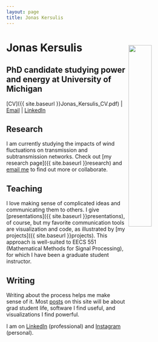 ```yaml
---
layout: page
title: Jonas Kersulis
---
```

<div class="white-space"> </div>

# Jonas Kersulis

<img src="{{ site.baseurl }}images/avatar.jpg" style="float: right; width: 35%; margin-right: 1%; margin-bottom: 3em; margin-top: -3em; margin-left: 0.5em">

## PhD candidate studying power and energy at University of Michigan
[CV]({{ site.baseurl }}Jonas_Kersulis_CV.pdf) | [Email](mailto:kersulis@umich.edu) | [LinkedIn](http://www.linkedin.com/kersulis)

## Research

I am currently studying the impacts of wind fluctuations on transmission and subtransmission networks. Check out [my research page]({{ site.baseurl }}research) and [email me](mailto:kersulis@umich.edu) to find out more or collaborate.

## Teaching

I love making sense of complicated ideas and communicating them to others. I give [presentations]({{ site.baseurl }}presentations), of course, but my favorite communication tools are visualization and code, as illustrated by [my projects]({{ site.baseurl }}projects). This approach is well-suited to EECS 551 (Mathematical Methods for Signal Processing), for which I have been a graduate student instructor.

## Writing

Writing about the process helps me make sense of it. Most <a href="{{ site.baseurl }}posts">posts</a> on this site will be about grad student life, software I find useful, and visualizations I find powerful.


I am on [LinkedIn](https://www.linkedin.com/in/kersulis) (professional) and [Instagram](https://instagram.com/jkersulis/) (personal).
